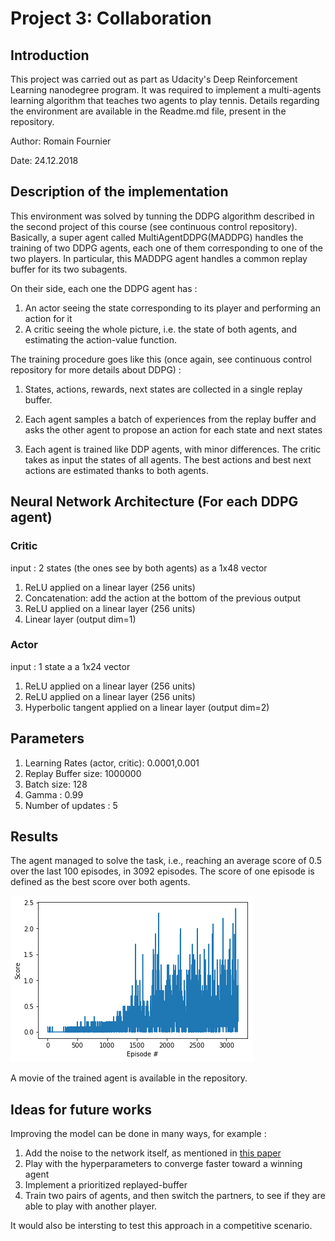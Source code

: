 # Project 3: Collaboration
## Introduction
This project was carried out as part as Udacity's Deep Reinforcement Learning nanodegree program. It was required to implement a multi-agents learning algorithm that teaches two agents to play tennis. Details regarding the environment are available in the Readme.md file, present in the repository. 

Author: Romain Fournier

Date: 24.12.2018

## Description of the implementation
This environment was solved by tunning the DDPG algorithm described in the second project of this course (see continuous control repository). Basically, a super agent called MultiAgentDDPG(MADDPG) handles the training of two DDPG agents, each one of them corresponding to one of the two players. In particular, this MADDPG agent handles a common replay buffer for its two subagents. 

On their side, each one the DDPG agent has :
 1. An actor seeing the state corresponding to its player and performing an action for it 
 2. A critic seeing the whole picture, i.e. the state of both agents, and estimating the action-value function.  

The training procedure goes like this (once again, see continuous control repository for more details about DDPG) : 

 1) States, actions, rewards, next states are collected in a single replay buffer.

2) Each agent samples a batch of experiences from the replay buffer and asks the other agent to propose an action for each state and next states

3) Each agent is trained like DDP agents, with minor differences. The critic takes as input the states of all agents. The best actions and best next actions are estimated thanks to both agents.  

## Neural Network Architecture (For each DDPG agent)
### Critic
 input : 2 states (the ones see by both agents) as a 1x48 vector

 1. ReLU applied on a linear layer (256 units)
 2. Concatenation: add the action at the bottom of the previous output
 3. ReLU applied on a linear layer (256 units)
 4. Linear layer (output dim=1)
 
### Actor
 input : 1 state a a 1x24 vector

 1. ReLU applied on a linear layer (256 units)
 2. ReLU applied on a linear layer (256 units)
 3. Hyperbolic tangent applied on a linear layer (output dim=2)

## Parameters 
1. Learning Rates (actor, critic): 0.0001,0.001
2. Replay Buffer size: 1000000
3. Batch size: 128
4. Gamma : 0.99
5. Number of updates : 5

## Results
The agent managed to solve the task, i.e., reaching an average score of 0.5 over the last 100 episodes, in 3092 episodes. The score of one episode is defined as the best score over both agents. 

![Training](https://github.com/rmnfournier/collaboration-competition/blob/master/score.png)

A movie of the trained agent is available in the repository.

## Ideas for future works
 Improving the model can be done in many ways, for example : 
 
 1. Add the noise to the network itself, as mentioned in [this paper](https://arxiv.org/abs/1706.01905)
 2. Play with the hyperparameters to converge faster toward a winning agent
 3. Implement a prioritized replayed-buffer 
 4. Train two pairs of agents, and then switch the partners, to see if they are able to play with another player.
 
 It would also be intersting to test this approach in a competitive scenario. 
   
